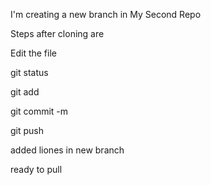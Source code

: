 I'm creating a new branch in My Second Repo

Steps after cloning are

Edit the file

git status

git add

git commit -m

git push

added liones in new branch

ready to pull

